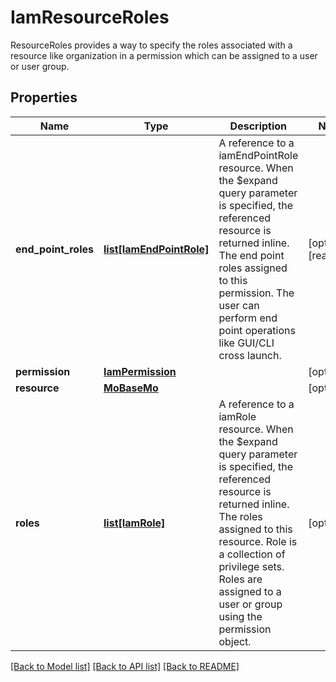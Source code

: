 # IamResourceRoles

ResourceRoles provides a way to specify the roles associated with a resource like organization in a permission which can be assigned to a user or user group. 
## Properties
Name | Type | Description | Notes
------------ | ------------- | ------------- | -------------
**end_point_roles** | [**list[IamEndPointRole]**](IamEndPointRole.md) | A reference to a iamEndPointRole resource. When the $expand query parameter is specified, the referenced resource is returned inline. The end point roles assigned to this permission. The user can perform end point operations like GUI/CLI cross launch.  | [optional] [readonly] 
**permission** | [**IamPermission**](.md) |  | [optional] 
**resource** | [**MoBaseMo**](.md) |  | [optional] 
**roles** | [**list[IamRole]**](IamRole.md) | A reference to a iamRole resource. When the $expand query parameter is specified, the referenced resource is returned inline. The roles assigned to this resource. Role is a collection of privilege sets. Roles are assigned to a user or group using the permission object.  | [optional] 

[[Back to Model list]](../README.md#documentation-for-models) [[Back to API list]](../README.md#documentation-for-api-endpoints) [[Back to README]](../README.md)


